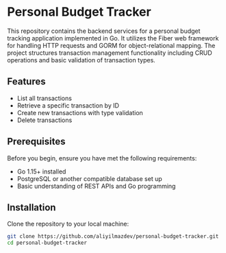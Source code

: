 # Personal Budget Tracker

This repository contains the backend services for a personal budget tracking application implemented in Go. It utilizes the Fiber web framework for handling HTTP requests and GORM for object-relational mapping. 
The project structures transaction management functionality including CRUD operations and basic validation of transaction types.

## Features

- List all transactions
- Retrieve a specific transaction by ID
- Create new transactions with type validation
- Delete transactions

## Prerequisites

Before you begin, ensure you have met the following requirements:
- Go 1.15+ installed
- PostgreSQL or another compatible database set up
- Basic understanding of REST APIs and Go programming

## Installation

Clone the repository to your local machine:

```bash
git clone https://github.com/aliyilmazdev/personal-budget-tracker.git
cd personal-budget-tracker
